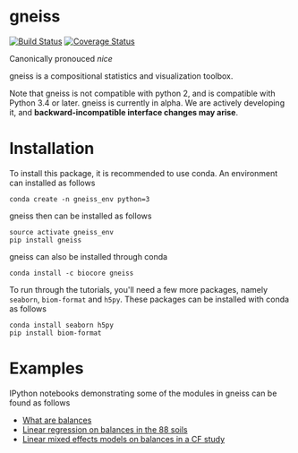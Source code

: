 # gneiss

[![Build Status](https://travis-ci.org/biocore/gneiss.png?branch=master)](https://travis-ci.org/biocore/gneiss)
[![Coverage Status](https://coveralls.io/repos/biocore/gneiss/badge.svg)](https://coveralls.io/r/biocore/gneiss)

Canonically pronouced *nice*


gneiss is a compositional statistics and visualization toolbox.  
 
Note that gneiss is not compatible with python 2, and is compatible with Python 3.4 or later.
gneiss is currently in alpha.  We are actively developing it, and __backward-incompatible interface changes may arise__.

# Installation

To install this package, it is recommended to use conda.  An environment can installed as follows

```
conda create -n gneiss_env python=3
```

gneiss then can be installed as follows
```
source activate gneiss_env
pip install gneiss
```

gneiss can also be installed through conda
```
conda install -c biocore gneiss
```

To run through the tutorials, you'll need a few more packages, namely `seaborn`, `biom-format` and `h5py`.
These packages can be installed with conda as follows
```
conda install seaborn h5py
pip install biom-format
```

# Examples

IPython notebooks demonstrating some of the modules in gneiss can be found as follows

* [What are balances](https://github.com/biocore/gneiss/blob/master/ipynb/balance_trees.ipynb)
* [Linear regression on balances in the 88 soils](https://github.com/biocore/gneiss/blob/master/ipynb/88soils.ipynb)
* [Linear mixed effects models on balances in a CF study](https://github.com/biocore/gneiss/blob/master/ipynb/cfstudy.ipynb)
